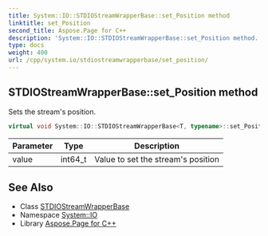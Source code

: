 ```yaml
---
title: System::IO::STDIOStreamWrapperBase::set_Position method
linktitle: set_Position
second_title: Aspose.Page for C++
description: 'System::IO::STDIOStreamWrapperBase::set_Position method. Sets the stream''s position in C++.'
type: docs
weight: 400
url: /cpp/system.io/stdiostreamwrapperbase/set_position/
---
```

## STDIOStreamWrapperBase::set_Position method


Sets the stream's position.

```cpp
virtual void System::IO::STDIOStreamWrapperBase<T, typename>::set_Position(int64_t value) override
```


| Parameter | Type | Description |
| --- | --- | --- |
| value | int64_t | Value to set the stream's position |

## See Also

* Class [STDIOStreamWrapperBase](../)
* Namespace [System::IO](../../)
* Library [Aspose.Page for C++](../../../)
